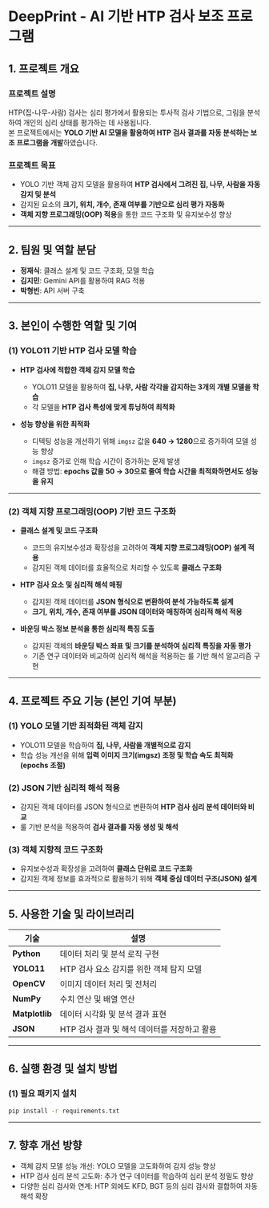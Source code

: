 # DeepPrint - AI 기반 HTP 검사 보조 프로그램

## 1. 프로젝트 개요
### 프로젝트 설명
HTP(집-나무-사람) 검사는 심리 평가에서 활용되는 투사적 검사 기법으로, 그림을 분석하여 개인의 심리 상태를 평가하는 데 사용됩니다.  
본 프로젝트에서는 **YOLO 기반 AI 모델을 활용하여 HTP 검사 결과를 자동 분석하는 보조 프로그램을 개발**하였습니다.  

### 프로젝트 목표
- YOLO 기반 객체 감지 모델을 활용하여 **HTP 검사에서 그려진 집, 나무, 사람을 자동 감지 및 분석**
- 감지된 요소의 **크기, 위치, 개수, 존재 여부를 기반으로 심리 평가 자동화**
- **객체 지향 프로그래밍(OOP) 적용**을 통한 코드 구조화 및 유지보수성 향상  

---

## 2. 팀원 및 역할 분담
- **정재식**: 클래스 설계 및 코드 구조화, 모델 학습
- **김지민**: Gemini API를 활용하여 RAG 적용
- **박형빈**: API 서버 구축  

---

## 3. 본인이 수행한 역할 및 기여
### (1) YOLO11 기반 HTP 검사 모델 학습
- **HTP 검사에 적합한 객체 감지 모델 학습**
  - YOLO11 모델을 활용하여 **집, 나무, 사람 각각을 감지하는 3개의 개별 모델을 학습**
  - 각 모델을 **HTP 검사 특성에 맞게 튜닝하여 최적화**

- **성능 향상을 위한 최적화**
  - 디텍팅 성능을 개선하기 위해 `imgsz` 값을 **640 → 1280**으로 증가하여 모델 성능 향상
  - `imgsz` 증가로 인해 학습 시간이 증가하는 문제 발생
  - 해결 방법: **epochs 값을 50 → 30으로 줄여 학습 시간을 최적화하면서도 성능을 유지**

---

### (2) 객체 지향 프로그래밍(OOP) 기반 코드 구조화
- **클래스 설계 및 코드 구조화**
  - 코드의 유지보수성과 확장성을 고려하여 **객체 지향 프로그래밍(OOP) 설계 적용**
  - 감지된 객체 데이터를 효율적으로 처리할 수 있도록 **클래스 구조화**

- **HTP 검사 요소 및 심리적 해석 매핑**
  - 감지된 객체 데이터를 **JSON 형식으로 변환하여 분석 가능하도록 설계**
  - **크기, 위치, 개수, 존재 여부를 JSON 데이터와 매칭하여 심리적 해석 적용**

- **바운딩 박스 정보 분석을 통한 심리적 특징 도출**
  - 감지된 객체의 **바운딩 박스 좌표 및 크기를 분석하여 심리적 특징을 자동 평가**
  - 기존 연구 데이터와 비교하여 심리적 해석을 적용하는 룰 기반 해석 알고리즘 구현

---

## 4. 프로젝트 주요 기능 (본인 기여 부분)
### (1) YOLO 모델 기반 최적화된 객체 감지
- YOLO11 모델을 학습하여 **집, 나무, 사람을 개별적으로 감지**
- 학습 성능 개선을 위해 **입력 이미지 크기(imgsz) 조정 및 학습 속도 최적화(epochs 조절)**

### (2) JSON 기반 심리적 해석 적용
- 감지된 객체 데이터를 JSON 형식으로 변환하여 **HTP 검사 심리 분석 데이터와 비교**
- 룰 기반 분석을 적용하여 **검사 결과를 자동 생성 및 해석**

### (3) 객체 지향적 코드 구조화
- 유지보수성과 확장성을 고려하여 **클래스 단위로 코드 구조화**
- 감지된 객체 정보를 효과적으로 활용하기 위해 **객체 중심 데이터 구조(JSON) 설계**

---

## 5. 사용한 기술 및 라이브러리
| 기술 | 설명 |
|------|---------|
| **Python** | 데이터 처리 및 분석 로직 구현 |
| **YOLO11** | HTP 검사 요소 감지를 위한 객체 탐지 모델 |
| **OpenCV** | 이미지 데이터 처리 및 전처리 |
| **NumPy** | 수치 연산 및 배열 연산 |
| **Matplotlib** | 데이터 시각화 및 분석 결과 표현 |
| **JSON** | HTP 검사 결과 및 해석 데이터를 저장하고 활용 |

---

## 6. 실행 환경 및 설치 방법
### (1) 필요 패키지 설치
```bash
pip install -r requirements.txt
```

---

## 7. 향후 개선 방향
- 객체 감지 모델 성능 개선: YOLO 모델을 고도화하여 감지 성능 향상
- HTP 검사 심리 분석 고도화: 추가 연구 데이터를 학습하여 심리 분석 정밀도 향상
- 다양한 심리 검사와 연계: HTP 외에도 KFD, BGT 등의 심리 검사와 결합하여 자동 해석 확장